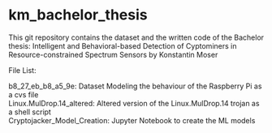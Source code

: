 # km_bachelor_thesis
This git repository contains the dataset and the written code of the Bachelor thesis: Intelligent and Behavioral-based Detection of Cyptominers in Resource-constrained Spectrum Sensors by Konstantin Moser

File List:<br />

b8_27_eb_b8_a5_9e: Dataset Modeling the behaviour of the Raspberry Pi as a cvs file <br />
Linux.MulDrop.14_altered: Altered version of the Linux.MulDrop.14 trojan as a shell script <br />
Cryptojacker_Model_Creation: Jupyter Notebook to create the ML models <br />
